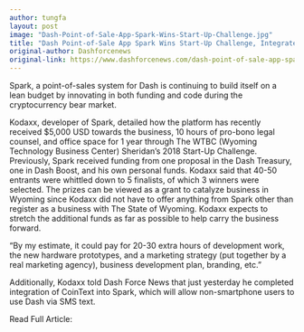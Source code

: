```yaml
---
author: tungfa
layout: post
image: "Dash-Point-of-Sale-App-Spark-Wins-Start-Up-Challenge.jpg"
title: "Dash Point-of-Sale App Spark Wins Start-Up Challenge, Integrates CoinText"
original-author: Dashforcenews
original-link: https://www.dashforcenews.com/dash-point-of-sale-app-spark-wins-start-up-challenge-integrates-cointext/
---
```


Spark, a point-of-sales system for Dash is continuing to build itself on a lean budget by innovating in both funding and code during the cryptocurrency bear market.

Kodaxx, developer of Spark, detailed how the platform has recently received $5,000 USD towards the business, 10 hours of pro-bono legal counsel, and office space for 1 year through The WTBC (Wyoming Technology Business Center) Sheridan’s 2018 Start-Up Challenge. Previously, Spark received funding from one proposal in the Dash Treasury, one in Dash Boost, and his own personal funds. Kodaxx said that 40-50 entrants were whittled down to 5 finalists, of which 3 winners were selected. The prizes can be viewed as a grant to catalyze business in Wyoming since Kodaxx did not have to offer anything from Spark other than register as a business with The State of Wyoming. Kodaxx expects to stretch the additional funds as far as possible to help carry the business forward.

“By my estimate, it could pay for 20-30 extra hours of development work, the new hardware prototypes, and a marketing strategy (put together by a real marketing agency), business development plan, branding, etc.”

Additionally, Kodaxx told Dash Force News that just yesterday he completed integration of CoinText into Spark, which will allow non-smartphone users to use Dash via SMS text.

Read Full Article:
